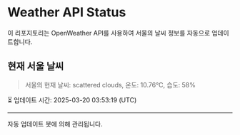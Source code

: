 
# Weather API Status

이 리포지토리는 OpenWeather API를 사용하여 서울의 날씨 정보를 자동으로 업데이트합니다.

## 현재 서울 날씨
> 서울의 현재 날씨: scattered clouds, 온도: 10.76°C, 습도: 58%

⏳ 업데이트 시간: 2025-03-20 03:53:19 (UTC)

---
자동 업데이트 봇에 의해 관리됩니다.
